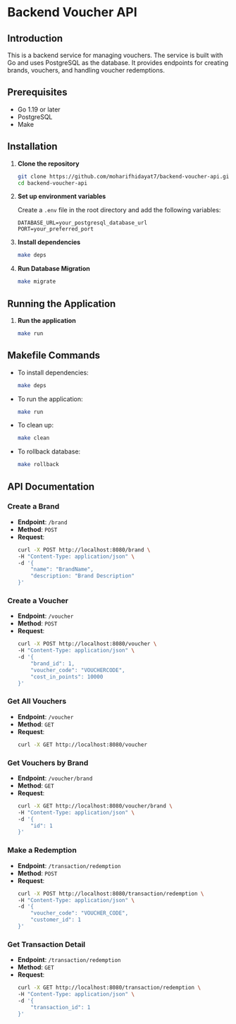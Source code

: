 # Backend Voucher API

## Introduction
This is a backend service for managing vouchers. The service is built with Go and uses PostgreSQL as the database. It provides endpoints for creating brands, vouchers, and handling voucher redemptions.

## Prerequisites
- Go 1.19 or later
- PostgreSQL
- Make

## Installation

1. **Clone the repository**
    ```sh
    git clone https://github.com/moharifhidayat7/backend-voucher-api.git
    cd backend-voucher-api
    ```

2. **Set up environment variables**

    Create a `.env` file in the root directory and add the following variables:
    ```
    DATABASE_URL=your_postgresql_database_url
    PORT=your_preferred_port
    ```

3. **Install dependencies**
    ```sh
    make deps
    ```
3. **Run Database Migration**
    ```sh
    make migrate
    ```

## Running the Application

1. **Run the application**
    ```sh
    make run
    ```

## Makefile Commands

- To install dependencies:
    ```sh
    make deps
    ```

- To run the application:
    ```sh
    make run
    ```

- To clean up:
    ```sh
    make clean
    ```
- To rollback database:
    ```sh
    make rollback
    ```

## API Documentation

### Create a Brand
- **Endpoint**: `/brand`
- **Method**: `POST`
- **Request**:
    ```sh
    curl -X POST http://localhost:8080/brand \
    -H "Content-Type: application/json" \
    -d '{
        "name": "BrandName",
        "description: "Brand Description"
    }'
    ```

### Create a Voucher
- **Endpoint**: `/voucher`
- **Method**: `POST`
- **Request**:
    ```sh
    curl -X POST http://localhost:8080/voucher \
    -H "Content-Type: application/json" \
    -d '{
        "brand_id": 1,
        "voucher_code": "VOUCHERCODE",
        "cost_in_points": 10000
    }'
    ```

### Get All Vouchers
- **Endpoint**: `/voucher`
- **Method**: `GET`
- **Request**:
    ```sh
    curl -X GET http://localhost:8080/voucher
    ```

### Get Vouchers by Brand
- **Endpoint**: `/voucher/brand`
- **Method**: `GET`
- **Request**:
    ```sh
    curl -X GET http://localhost:8080/voucher/brand \
    -H "Content-Type: application/json" \
    -d '{
        "id": 1
    }'
    ```

### Make a Redemption
- **Endpoint**: `/transaction/redemption`
- **Method**: `POST`
- **Request**:
    ```sh
    curl -X POST http://localhost:8080/transaction/redemption \
    -H "Content-Type: application/json" \
    -d '{
        "voucher_code": "VOUCHER_CODE",
        "customer_id": 1
    }'
    ```

### Get Transaction Detail
- **Endpoint**: `/transaction/redemption`
- **Method**: `GET`
- **Request**:
    ```sh
    curl -X GET http://localhost:8080/transaction/redemption \
    -H "Content-Type: application/json" \
    -d '{
        "transaction_id": 1
    }'
    ```
